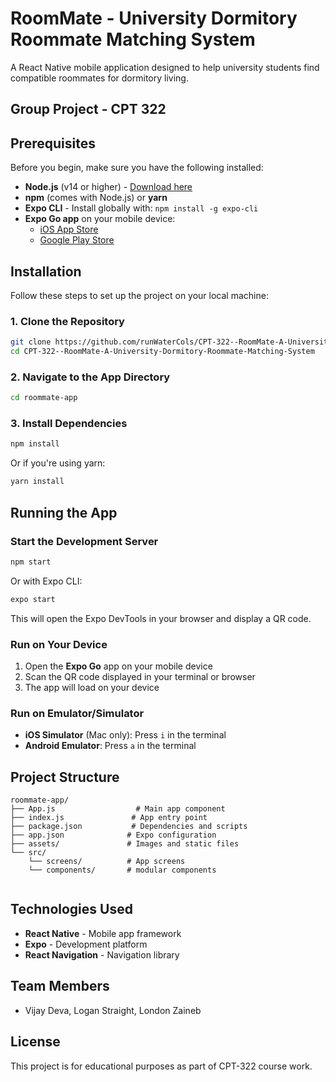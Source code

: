 # RoomMate - University Dormitory Roommate Matching System

A React Native mobile application designed to help university students find compatible roommates for dormitory living.

## Group Project - CPT 322

## Prerequisites

Before you begin, make sure you have the following installed:

- **Node.js** (v14 or higher) - [Download here](https://nodejs.org/)
- **npm** (comes with Node.js) or **yarn**
- **Expo CLI** - Install globally with: `npm install -g expo-cli`
- **Expo Go app** on your mobile device:
  - [iOS App Store](https://apps.apple.com/app/expo-go/id982107779)
  - [Google Play Store](https://play.google.com/store/apps/details?id=host.exp.exponent)

## Installation

Follow these steps to set up the project on your local machine:

### 1. Clone the Repository

```bash
git clone https://github.com/runWaterCols/CPT-322--RoomMate-A-University-Dormitory-Roommate-Matching-System.git
cd CPT-322--RoomMate-A-University-Dormitory-Roommate-Matching-System
```

### 2. Navigate to the App Directory

```bash
cd roommate-app
```

### 3. Install Dependencies

```bash
npm install
```

Or if you're using yarn:

```bash
yarn install
```

## Running the App

### Start the Development Server

```bash
npm start
```

Or with Expo CLI:

```bash
expo start
```

This will open the Expo DevTools in your browser and display a QR code.

### Run on Your Device

1. Open the **Expo Go** app on your mobile device
2. Scan the QR code displayed in your terminal or browser
3. The app will load on your device

### Run on Emulator/Simulator

- **iOS Simulator** (Mac only): Press `i` in the terminal
- **Android Emulator**: Press `a` in the terminal

## Project Structure

```
roommate-app/
├── App.js                  # Main app component
├── index.js               # App entry point
├── package.json           # Dependencies and scripts
├── app.json              # Expo configuration
├── assets/               # Images and static files
└── src/
    └── screens/          # App screens
    └── components/       # modular components 
        
```

## Technologies Used

- **React Native** - Mobile app framework
- **Expo** - Development platform
- **React Navigation** - Navigation library


## Team Members

- Vijay Deva, Logan Straight, London Zaineb

## License

This project is for educational purposes as part of CPT-322 course work.

